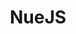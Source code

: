 ---
codehost: https://github.com/nuejs/nuejs
logohandle: nuejs
sort: nuejs
title: NueJS
website: https://nuejs.org/
---